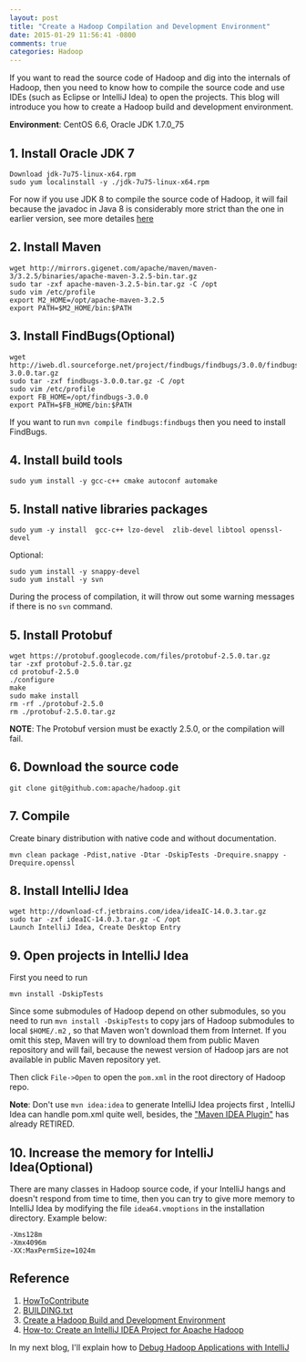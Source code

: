 ```yaml
---
layout: post
title: "Create a Hadoop Compilation and Development Environment"
date: 2015-01-29 11:56:41 -0800
comments: true
categories: Hadoop
---
```


If you want to read the source code of Hadoop and dig into the internals of Hadoop, then you need to know how to compile the source code and use IDEs (such as Eclipse or IntelliJ Idea) to open the projects. This blog will introduce you how to create a Hadoop build and development environment.

**Environment**: CentOS 6.6,  Oracle JDK 1.7.0_75

## 1. Install Oracle JDK 7

    Download jdk-7u75-linux-x64.rpm
    sudo yum localinstall -y ./jdk-7u75-linux-x64.rpm

For now if you use JDK 8 to compile the source code of Hadoop, it will fail because the javadoc  in Java 8 is considerably more strict than the one in earlier version, see more detailes [here](http://blog.joda.org/2014/02/turning-off-doclint-in-jdk-8-javadoc.html)

## 2. Install Maven

    wget http://mirrors.gigenet.com/apache/maven/maven-3/3.2.5/binaries/apache-maven-3.2.5-bin.tar.gz
    sudo tar -zxf apache-maven-3.2.5-bin.tar.gz -C /opt
    sudo vim /etc/profile
    export M2_HOME=/opt/apache-maven-3.2.5
    export PATH=$M2_HOME/bin:$PATH

## 3. Install FindBugs(Optional)

    wget http://iweb.dl.sourceforge.net/project/findbugs/findbugs/3.0.0/findbugs-3.0.0.tar.gz
    sudo tar -zxf findbugs-3.0.0.tar.gz -C /opt
    sudo vim /etc/profile
    export FB_HOME=/opt/findbugs-3.0.0
    export PATH=$FB_HOME/bin:$PATH

If you want to run `mvn compile findbugs:findbugs` then you need to install FindBugs.

<!-- more -->

## 4. Install build tools

    sudo yum install -y gcc-c++ cmake autoconf automake

## 5. Install native libraries packages

    sudo yum -y install  gcc-c++ lzo-devel  zlib-devel libtool openssl-devel

Optional:

    sudo yum install -y snappy-devel
    sudo yum install -y svn

During the process of compilation, it will throw out some warning messages if there is no `svn` command.

## 5. Install Protobuf

    wget https://protobuf.googlecode.com/files/protobuf-2.5.0.tar.gz
    tar -zxf protobuf-2.5.0.tar.gz
    cd protobuf-2.5.0
    ./configure
    make
    sudo make install
    rm -rf ./protobuf-2.5.0
    rm ./protobuf-2.5.0.tar.gz

**NOTE**: The Protobuf version must be exactly 2.5.0, or the compilation will fail.

## 6. Download the source code

    git clone git@github.com:apache/hadoop.git

## 7. Compile

Create binary distribution with native code and without documentation.

    mvn clean package -Pdist,native -Dtar -DskipTests -Drequire.snappy -Drequire.openssl

## 8. Install IntelliJ Idea

    wget http://download-cf.jetbrains.com/idea/ideaIC-14.0.3.tar.gz
    sudo tar -zxf ideaIC-14.0.3.tar.gz -C /opt
    Launch IntelliJ Idea, Create Desktop Entry

## 9. Open projects in IntelliJ Idea

First you need to run

    mvn install -DskipTests

Since some submodules of Hadoop depend on other submodules,  so you need to run `mvn install -DskipTests` to copy jars of Hadoop submodules to local `$HOME/.m2` , so that Maven won't download them from Internet. If you omit this step, Maven will try to download them from public Maven repository and will fail, because the newest version of Hadoop jars are not available in public Maven repository yet.


Then click `File->Open` to open the `pom.xml` in the root directory of Hadoop repo.

**Note**: Don't use `mvn idea:idea` to generate IntelliJ Idea projects first , IntelliJ Idea can handle pom.xml quite well, besides, the ["Maven IDEA Plugin"](http://maven.apache.org/plugins/maven-idea-plugin/) has already RETIRED.

## 10. Increase the memory for IntelliJ Idea(Optional)

There are many classes in Hadoop source code, if your IntelliJ hangs and doesn't respond from time to time, then you can try to give more memory to IntelliJ Idea by modifying the file `idea64.vmoptions` in the installation directory. Example below:

    -Xms128m
    -Xmx4096m
    -XX:MaxPermSize=1024m

## Reference

1. [HowToContribute](http://wiki.apache.org/hadoop/HowToContribute)
1. [BUILDING.txt](https://github.com/apache/hadoop/blob/trunk/BUILDING.txt)
1. [Create a Hadoop Build and Development Environment](http://vichargrave.com/create-a-hadoop-build-and-development-environment-for-hadoop/)
1. [How-to: Create an IntelliJ IDEA Project for Apache Hadoop](http://blog.cloudera.com/blog/2014/06/how-to-create-an-intellij-idea-project-for-apache-hadoop/)

In my next blog, I'll explain how to [Debug Hadoop Applications with IntelliJ](http://www.soulmachine.me/blog/2015/01/30/debug-hadoop-applications-with-intellij/)
